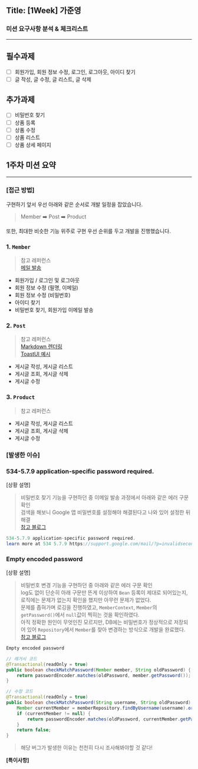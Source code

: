 ## Title: [1Week] 가준영

### 미션 요구사항 분석 & 체크리스트

---

## 필수과제
- [ ] 회원가입, 회원 정보 수정, 로그인, 로그아웃, 아이디 찾기
- [ ] 글 작성, 글 수정, 글 리스트, 글 삭제

## 추가과제
- [ ] 비밀번호 찾기
- [ ] 상품 등록
- [ ] 상품 수정
- [ ] 상품 리스트
- [ ] 상품 상세 페이지

## 1주차 미션 요약

---

### **[접근 방법]**
<!-- 
체크리스트를 중심으로 각각의 기능을 구현하기 위해 어떤 생각을 했는지 정리합니다.

- 무엇에 중점을 두고 구현하였는지, 어떤 공식문서나 예제를 참고하여 개발하였는지 뿐만 아니라 미션을 진행하기 전 개인적으로 실습한 것도 포함하여 작성해주시기 바랍니다.
- 실제 개발 과정에서 목표하던 바가 무엇이었는지 작성해주시기 바랍니다.
- 구현 과정에 따라 어떤 결과물이 나오게 되었는지 최대한 상세하게 작성해주시기 바랍니다.
-->
구현하기 앞서 우선 아래와 같은 순서로 개발 일정을 잡았습니다.

> Member ➡️ Post ➡️ Product

또한, 최대한 비슷한 기능 위주로 구현 우선 순위를 두고 개발을 진행했습니다.

### 1. `Member`
> 참고 레퍼런스<br>
> [메일 발송](https://victorydntmd.tistory.com/m/342)<br>
- 회원가입 / 로그인 및 로그아웃
- 회원 정보 수정 (필명, 이메일)
- 회원 정보 수정 (비밀번호)
- 아이디 찾기
- 비밀번호 찾기, 회원가입 이메일 발송

### 2. `Post`
> 참고 레퍼런스<br>
> [Markdown 렌더링](https://wikidocs.net/162799)<br>
> [ToastUI 예시](https://github.com/jhs512/comm__4th_crud)
- 게시글 작성, 게시글 리스트
- 게시글 조회, 게시글 삭제
- 게시글 수정

### 3. `Product`
> 참고 레퍼런스

- 게시글 작성, 게시글 리스트
- 게시글 조회, 게시글 삭제
- 게시글 수정

### **[발생한 이슈]**

### 534-5.7.9 application-specific password required.

[상황 설명]
> 비밀번호 찾기 기능을 구현하던 중 이메일 발송 과정에서 아래와 같은 에러 구문 확인<br>
> 검색을 해보니 Google 앱 비밀번호를 설정해야 해결된다고 나와 있어 설정한 뒤 해결<br>
> [참고 블로그](https://dev-monkey-dugi.tistory.com/m/51)

```java
534-5.7.9 application-specific password required.
learn more at 534 5.7.9 https://support.google.com/mail/?p=invalidsecondfactor h5-20020a63c005000000b004639c772878sm6868282pgg.48 - gsmtp
```

### Empty encoded password
[상황 설명]
> 비밀번호 변경 기능을 구현하던 중 아래와 같은 에러 구문 확인<br>
> log도 없이 단순히 아래 구문만 뜬게 이상하여 `Bean` 등록이 제대로 되어있는지, 로직에는 문제가 없는지 확인을 했지만 아무런 문제가 없었다.<br>
> 문제를 좁혀가며 로깅을 진행하였고, `MemberContext`, `Member`의 `getPassword()`에서 `null`값이 찍히는 것을 확인하였다.<br>
> 아직 정확한 원인이 무엇인진 모르지만, DB에는 비밀번호가 정상적으로 저장되어 있어 `Repository`에서 `Member`를 찾아 변경하는 방식으로 개발을 완료했다.<br>
> [참고 블로그](https://java8.tistory.com/m/509)

```java
Empty encoded password
```
```java
// 레거시 코드
@Transactional(readOnly = true)
public boolean checkMatchPassword(Member member, String oldPassword) {
    return passwordEncoder.matches(oldPassword, member.getPassword());
}

// 수정 코드
@Transactional(readOnly = true)
public boolean checkMatchPassword(String username, String oldPassword) {
    Member currentMember = memberRepository.findByUsername(username).orElse(null);
    if (currentMember != null) {
        return passwordEncoder.matches(oldPassword, currentMember.getPassword());
    }
    return false;
}
```
> 해당 버그가 발생한 이유는 천천히 다시 조사해봐야할 것 같다!

**[특이사항]**

<!--
구현 과정에서 아쉬웠던 점 / 궁금했던 점을 정리합니다.

- 추후 리팩토링 시, 어떤 부분을 추가적으로 진행하고 싶은지에 대해 구체적으로 작성해주시기 바랍니다.
    
    **참고: [Refactoring]**
    
    - Refactoring 시 주로 다루어야 할 이슈들에 대해 리스팅합니다.
    - 1차 리팩토링은 기능 개발을 종료한 후, 스스로 코드를 다시 천천히 읽어보면서 진행합니다.
    - 2차 리팩토링은 피어리뷰를 통해 전달받은 다양한 의견과 피드백을 조율하여 진행합니다.
-->